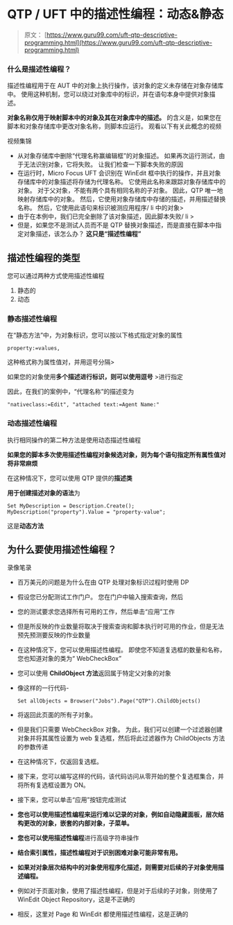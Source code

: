# QTP / UFT 中的描述性编程：动态&静态

> 原文： [https://www.guru99.com/uft-qtp-descriptive-programming.html](https://www.guru99.com/uft-qtp-descriptive-programming.html)

### 什么是描述性编程？

描述性编程用于在 AUT 中的对象上执行操作，该对象的定义未存储在对象存储库中。 使用这种机制，您可以绕过对象库中的标识，并在语句本身中提供对象描述。

**对象名称仅用于映射脚本中的对象及其在对象库中的描述。** 的含义是，如果您在脚本和对象存储库中更改对象名称，则脚本应运行。 观看以下有关此概念的视频

视频集锦

*   从对象存储库中删除“代理名称赢编辑框”的对象描述。 如果再次运行测试，由于无法识别对象，它将失败。 让我们检查一下脚本失败的原因
*   在运行时，Micro Focus UFT 会识别在 WinEdit 框中执行的操作，并且对象存储库中的对象描述将存储为代理名称。 它使用此名称来跟踪对象存储库中的对象。 对于父对象，不能有两个具有相同名称的子对象。 因此，QTP 唯一地映射存储库中的对象。 然后，它使用对象存储库中存储的描述，并用描述替换名称。 然后，它使用此语句来标识被测应用程序/ li 中的对象>
*   由于在本例中，我们已完全删除了该对象描述，因此脚本失败/ li >
*   但是，如果您不是测试人员而不是 QTP 替换对象描述，而是直接在脚本中指定对象描述，该怎么办？ **这只是“描述性编程”**

## 描述性编程的类型

您可以通过两种方式使用描述性编程

1.  静态的
2.  动态

### 静态描述性编程

在“静态方法”中，为对象标识，您可以按以下格式指定对象的属性

```
property:=values,
```

这种格式称为属性值对，并用逗号分隔>

如果您的对象使用**多个描述进行标识，则可以使用逗号** >进行指定

因此，在我们的案例中，“代理名称”的描述变为

```
"nativeclass:=Edit", "attached text:=Agent Name:"
```

### 动态描述性编程

执行相同操作的第二种方法是使用动态描述性编程

**如果您的脚本多次使用描述性编程对象候选对象，则为每个语句指定所有属性值对将非常麻烦**

在这种情况下，您可以使用 QTP 提供的**描述类**

**用于创建描述对象的语法**为

```
Set MyDescription = Description.Create();
MyDescription("property").Value = "property-value";

```

这是**动态方法**

## 为什么要使用描述性编程？

录像笔录

*   百万美元的问题是为什么在由 QTP 处理对象标识过程时使用 DP
*   假设您已分配测试工作门户。 您在门户中输入搜索查询，然后
*   您的测试要求您选择所有可用的工作，然后单击“应用”工作
*   但是所反映的作业数量将取决于搜索查询和脚本执行时可用的作业，但是无法预先预测要反映的作业数量
*   在这种情况下，您可以使用描述性编程。 即使您不知道复选框的数量和名称，您也知道对象的类为“ WebCheckBox”
*   您可以使用 **ChildObject 方法**返回属于特定父对象的对象
*   像这样的一行代码-

    ```
    Set allObjects = Browser("Jobs").Page("QTP").ChildObjects()
    ```

*   将返回此页面的所有子对象。
*   但是我们只需要 WebCheckBox 对象。 为此，我们可以创建一个过滤器创建对象并将其属性设置为 web 复选框，然后将此过滤器作为 ChildObjects 方法的参数传递
*   在这种情况下，仅返回复选框。
*   接下来，您可以编写这样的代码，该代码访问从零开始的整个复选框集合，并将所有复选框设置为 ON。
*   接下来，您可以单击“应用”按钮完成测试
*   **您也可以使用描述性编程来运行难以记录的对象，例如自动隐藏面板，层次结构更改的对象，嵌套的内部对象，子菜单。**
*   **您也可以使用描述性编程**进行高级字符串操作
*   **结合索引属性，描述性编程对于识别困难对象可能非常有用。**
*   **如果对对象层次结构中的对象使用程序化描述，则需要对后续的子对象使用描述编程。**
*   例如对于页面对象，使用了描述性编程，但是对于后续的子对象，则使用了 WinEdit Object Repository，这是不正确的
*   相反，这里对 Page 和 WinEdit 都使用描述性编程，这是正确的